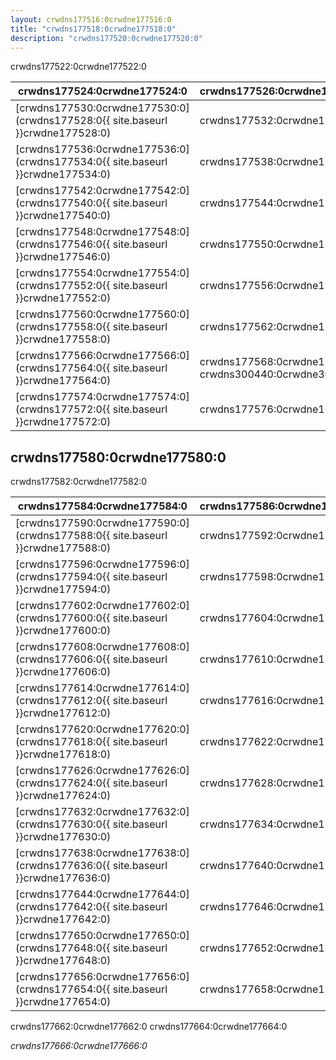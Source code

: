 ```yaml
---
layout: crwdns177516:0crwdne177516:0
title: "crwdns177518:0crwdne177518:0"
description: "crwdns177520:0crwdne177520:0"
---
```



crwdns177522:0crwdne177522:0

| crwdns177524:0crwdne177524:0                                                   | crwdns177526:0crwdne177526:0                              |
| ------------------------------------------------------------------------------ | --------------------------------------------------------- |
| [crwdns177530:0crwdne177530:0](crwdns177528:0{{ site.baseurl }}crwdne177528:0) | crwdns177532:0crwdne177532:0                              |
| [crwdns177536:0crwdne177536:0](crwdns177534:0{{ site.baseurl }}crwdne177534:0) | crwdns177538:0crwdne177538:0                              |
| [crwdns177542:0crwdne177542:0](crwdns177540:0{{ site.baseurl }}crwdne177540:0) | crwdns177544:0crwdne177544:0                              |
| [crwdns177548:0crwdne177548:0](crwdns177546:0{{ site.baseurl }}crwdne177546:0) | crwdns177550:0crwdne177550:0                              |
| [crwdns177554:0crwdne177554:0](crwdns177552:0{{ site.baseurl }}crwdne177552:0) | crwdns177556:0crwdne177556:0                              |
| [crwdns177560:0crwdne177560:0](crwdns177558:0{{ site.baseurl }}crwdne177558:0) | crwdns177562:0crwdne177562:0                              |
| [crwdns177566:0crwdne177566:0](crwdns177564:0{{ site.baseurl }}crwdne177564:0) | crwdns177568:0crwdne177568:0 crwdns300440:0crwdne300440:0 |
| [crwdns177574:0crwdne177574:0](crwdns177572:0{{ site.baseurl }}crwdne177572:0) | crwdns177576:0crwdne177576:0                              | crwdns177578:0crwdne177578:0 

## crwdns177580:0crwdne177580:0

crwdns177582:0crwdne177582:0

| crwdns177584:0crwdne177584:0                                                   | crwdns177586:0crwdne177586:0 |
| ------------------------------------------------------------------------------ | ---------------------------- |
| [crwdns177590:0crwdne177590:0](crwdns177588:0{{ site.baseurl }}crwdne177588:0) | crwdns177592:0crwdne177592:0 |
| [crwdns177596:0crwdne177596:0](crwdns177594:0{{ site.baseurl }}crwdne177594:0) | crwdns177598:0crwdne177598:0 |
| [crwdns177602:0crwdne177602:0](crwdns177600:0{{ site.baseurl }}crwdne177600:0) | crwdns177604:0crwdne177604:0 |
| [crwdns177608:0crwdne177608:0](crwdns177606:0{{ site.baseurl }}crwdne177606:0) | crwdns177610:0crwdne177610:0 |
| [crwdns177614:0crwdne177614:0](crwdns177612:0{{ site.baseurl }}crwdne177612:0) | crwdns177616:0crwdne177616:0 |
| [crwdns177620:0crwdne177620:0](crwdns177618:0{{ site.baseurl }}crwdne177618:0) | crwdns177622:0crwdne177622:0 |
| [crwdns177626:0crwdne177626:0](crwdns177624:0{{ site.baseurl }}crwdne177624:0) | crwdns177628:0crwdne177628:0 |
| [crwdns177632:0crwdne177632:0](crwdns177630:0{{ site.baseurl }}crwdne177630:0) | crwdns177634:0crwdne177634:0 |
| [crwdns177638:0crwdne177638:0](crwdns177636:0{{ site.baseurl }}crwdne177636:0) | crwdns177640:0crwdne177640:0 |
| [crwdns177644:0crwdne177644:0](crwdns177642:0{{ site.baseurl }}crwdne177642:0) | crwdns177646:0crwdne177646:0 |
| [crwdns177650:0crwdne177650:0](crwdns177648:0{{ site.baseurl }}crwdne177648:0) | crwdns177652:0crwdne177652:0 |
| [crwdns177656:0crwdne177656:0](crwdns177654:0{{ site.baseurl }}crwdne177654:0) | crwdns177658:0crwdne177658:0 | crwdns177660:0crwdne177660:0 

crwdns177662:0crwdne177662:0 crwdns177664:0crwdne177664:0

*crwdns177666:0crwdne177666:0*